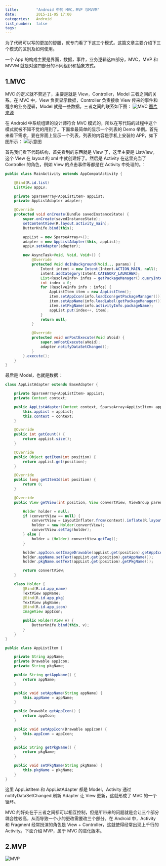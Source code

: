 ```yaml
---
title:        "Android 中的 MVC，MVP 与MVVM"
date:         2015-11-05 17:00
categories:   Android
list_number:  false
tags:
---
```


为了代码可以写的更加的舒服，就专门看了下这三个模式。这篇文章主要介绍下三个模式的区别及如何使用。

<!-- more -->

一个 App 的构成主要是界面，数据，事件，业务逻辑这四部分，MVC，MVP 和 MVVM 就是对这四部分的不同组织和抽象方式。

## 1.MVC
MVC 的定义就不赘述了，主要是就是 View，Controller，Model 三者之间的关系。在 MVC 中，View 负责显示数据，Controller 负责接收 View 传来的事件和程序的业务逻辑，Model 就是一些数据。三者之间的联系如下图：
![MVC](http://7xisp0.com1.z0.glb.clouddn.com/android_mvc.png)
[图片来源](https://stackoverflow.com/questions/2056/what-are-mvp-and-mvc-and-what-is-the-difference)

在 Android 中系统组建的设计师符合 MVC 模式的，所以在写代码的过程中这个模式就被不知不觉的用到了。下面拿最简单的显示一个列表的 Demo 举例。首先来看下需求，要在界面上显示一个列表，列表的内容是手机上安装的 APP，如下图所示：
![示意图](http://7xisp0.com1.z0.glb.clouddn.com/android_mvc_demo_pic.png)

首先我们看下代码结构，首先看到的东西就是 View 了，这里主要是 ListView，这个 View 在 layout 的 xml 中就创建好了。然后是 Activity 在这里充当了 Controller 的角色，例如 View 的点击事件等都是在 Activity 中处理的。：
```Java
public class MainActivity extends AppCompatActivity {

    @Bind(R.id.list)
    ListView appLv;

    private SparseArray<AppListItem> appList;
    private AppListAdapter adapter;

    @Override
    protected void onCreate(Bundle savedInstanceState) {
        super.onCreate(savedInstanceState);
        setContentView(R.layout.activity_main);
        ButterKnife.bind(this);

        appList = new SparseArray<>();
        adapter = new AppListAdapter(this, appList);
        appLv.setAdapter(adapter);

        new AsyncTask<Void, Void, Void>() {
            @Override
            protected Void doInBackground(Void... params) {
                Intent intent = new Intent(Intent.ACTION_MAIN, null);
                intent.addCategory(Intent.CATEGORY_LAUNCHER);
                List<ResolveInfo> infos = getPackageManager().queryIntentActivities(intent, PackageManager.MATCH_ALL);
                int index = 0;
                for (ResolveInfo info : infos) {
                    AppListItem item = new AppListItem();
                    item.setAppIcon(info.loadIcon(getPackageManager()));
                    item.setAppName(info.loadLabel(getPackageManager()).toString());
                    item.setPkgName(info.activityInfo.packageName);
                    appList.put(index++, item);
                }
                return null;
            }

            @Override
            protected void onPostExecute(Void aVoid) {
                super.onPostExecute(aVoid);
                adapter.notifyDataSetChanged();
            }
        }.execute();
    }
}
```
最后是 Model，也就是数据：
```Java
class AppListAdapter extends BaseAdapter {

    private SparseArray<AppListItem> appList;
    private Context context;

    public AppListAdapter(Context context, SparseArray<AppListItem> appList) {
        this.appList = appList;
        this.context = context;
    }

    @Override
    public int getCount() {
        return appList.size();
    }

    @Override
    public Object getItem(int position) {
        return appList.get(position);
    }

    @Override
    public long getItemId(int position) {
        return 0;
    }

    @Override
    public View getView(int position, View convertView, ViewGroup parent) {

        Holder holder = null;
        if (convertView == null) {
            convertView = LayoutInflater.from(context).inflate(R.layout.list_item_home, parent, false);
            holder = new Holder(convertView);
            convertView.setTag(holder);
        } else {
            holder = (Holder) convertView.getTag();
        }

        holder.appIcon.setImageDrawable(appList.get(position).getAppIcon());
        holder.appName.setText(appList.get(position).getAppName());
        holder.pkgName.setText(appList.get(position).getPkgName());

        return convertView;
    }

    class Holder {
        @Bind(R.id.app_name)
        TextView appName;
        @Bind(R.id.app_pkg)
        TextView pkgName;
        @Bind(R.id.app_icon)
        ImageView appIcon;

        public Holder(View v) {
            ButterKnife.bind(this, v);
        }
    }
}

public class AppListItem {

    private String appName;
    private Drawable appIcon;
    private String pkgName;

    public String getAppName() {
        return appName;
    }

    public void setAppName(String appName) {
        this.appName = appName;
    }

    public Drawable getAppIcon() {
        return appIcon;
    }

    public void setAppIcon(Drawable appIcon) {
        this.appIcon = appIcon;
    }

    public String getPkgName() {
        return pkgName;
    }

    public void setPkgName(String pkgName) {
        this.pkgName = pkgName;
    }
}
```
这里 AppListItem 和 AppListAdapter 都是 Model，Activity 通过 notifyDataSetChanged 刷新 Adapter 让 View 更新，这就形成了 MVC 的一个循环。

MVC 的好处在于三者之间都可以相互控制，但是所带来的问题就是会让三个部分耦合性较高，从而导致一个小的更改需要改三个部分。在 Android 中，Activity 和 Fragment 经常扮演的角色是 View + Controller，这就使得经常出现上千行的 Activity。下面介绍 MVP，属于 MVC 的进化版本。

## 2.MVP


![MVP](http://7xisp0.com1.z0.glb.clouddn.com/android_mvp.png)

